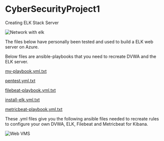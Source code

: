 # CyberSecurityProject1
Creating ELK Stack Server



![Network with elk](https://user-images.githubusercontent.com/40638009/138578140-dcef4355-a92f-4461-a04c-d96ac52c473d.png)


The files below have personally been tested and used to build a ELK web server on Azure. 

Below files are ansible-playbooks that you need to recreate DVWA and the ELK server. 

[my-playbook.yml.txt](https://github.com/Kreyeptic/CyberSecurityProject1/files/7403973/my-playbook.yml.txt)

[pentest.yml.txt](https://github.com/Kreyeptic/CyberSecurityProject1/files/7403976/pentest.yml.txt)

[filebeat-playbook.yml.txt](https://github.com/Kreyeptic/CyberSecurityProject1/files/7403977/filebeat-playbook.yml.txt)

[install-elk.yml.txt](https://github.com/Kreyeptic/CyberSecurityProject1/files/7403978/install-elk.yml.txt)

[metricbeat-playbook.yml.txt](https://github.com/Kreyeptic/CyberSecurityProject1/files/7403979/metricbeat-playbook.yml.txt)

These .yml files give you the following ansible files needed to recreate rules to configure your own DVWA, ELK, Filebeat and Metricbeat for Kibana.

![Web VMS](https://user-images.githubusercontent.com/40638009/138578845-ce244a3e-554c-4e93-b648-02fa3a757740.png)

